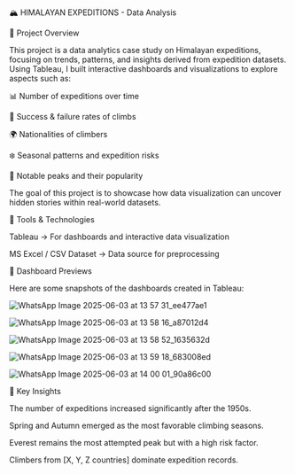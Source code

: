 🏔️ HIMALAYAN EXPEDITIONS - Data Analysis

📌 Project Overview

This project is a data analytics case study on Himalayan expeditions, focusing on trends, patterns, and insights derived from expedition datasets. Using Tableau, I built interactive dashboards and visualizations to explore aspects such as:

📊 Number of expeditions over time

🧗 Success & failure rates of climbs

🌍 Nationalities of climbers

❄️ Seasonal patterns and expedition risks

🏅 Notable peaks and their popularity

The goal of this project is to showcase how data visualization can uncover hidden stories within real-world datasets.

🔧 Tools & Technologies

Tableau → For dashboards and interactive data visualization

MS Excel / CSV Dataset → Data source for preprocessing

📸 Dashboard Previews

Here are some snapshots of the dashboards created in Tableau:

![WhatsApp Image 2025-06-03 at 13 57 31_ee477ae1](https://github.com/user-attachments/assets/ad6fbc9a-9a7e-4511-86ea-b8272de80387)

![WhatsApp Image 2025-06-03 at 13 58 16_a87012d4](https://github.com/user-attachments/assets/39f88397-3aa7-4614-b4bb-c7e21b90a905)

![WhatsApp Image 2025-06-03 at 13 58 52_1635632d](https://github.com/user-attachments/assets/79aa6c55-9e24-4111-8c5b-92c8a92133f4)

![WhatsApp Image 2025-06-03 at 13 59 18_683008ed](https://github.com/user-attachments/assets/dc6b466a-3062-4404-b56f-4a0d348685d0)

![WhatsApp Image 2025-06-03 at 14 00 01_90a86c00](https://github.com/user-attachments/assets/c3bb4ba2-a481-4a40-9200-b0383be5d59d)


🚀 Key Insights

The number of expeditions increased significantly after the 1950s.

Spring and Autumn emerged as the most favorable climbing seasons.

Everest remains the most attempted peak but with a high risk factor.

Climbers from [X, Y, Z countries] dominate expedition records.
